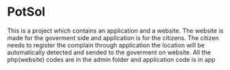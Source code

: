 # PotSol
This is a project which contains an application and a website. The website is made for the goverment side and application is for the citizens. The citizen needs to register the complain through application the location will be automatically detected and sended to the goverment on website. 
All the php(website) codes are in the admin folder and application code is in app
